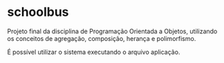 # schoolbus

Projeto final da disciplina de Programação Orientada a Objetos, utilizando os conceitos de agregação, composição, herança e polimorfismo.

É possível utilizar o sistema executando o arquivo aplicação.
